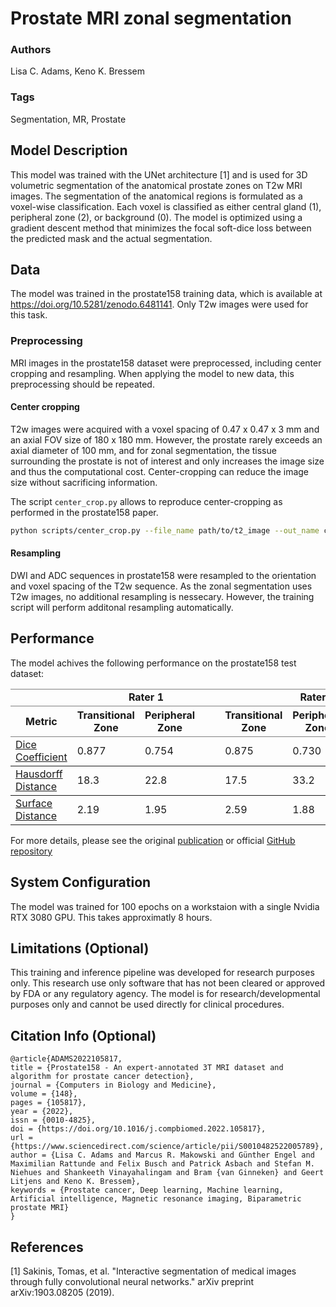 # Prostate MRI zonal segmentation

### **Authors**

Lisa C. Adams, Keno K. Bressem

### **Tags**

Segmentation, MR, Prostate

## **Model Description**
This model was trained with the UNet architecture [1] and is used for 3D volumetric segmentation of the anatomical prostate zones on T2w MRI images. The segmentation of the anatomical regions is formulated as a voxel-wise classification. Each voxel is classified as either central gland (1), peripheral zone (2), or background (0). The model is optimized using a gradient descent method that minimizes the focal soft-dice loss between the predicted mask and the actual segmentation.

## **Data**
The model was trained in the prostate158 training data, which is available at https://doi.org/10.5281/zenodo.6481141. Only T2w images were used for this task.


### **Preprocessing**
MRI images in the prostate158 dataset were preprocessed, including center cropping and resampling. When applying the model to new data, this preprocessing should be repeated.

#### **Center cropping**
T2w images were acquired with a voxel spacing of 0.47 x 0.47 x 3 mm and an axial FOV size of 180 x 180 mm. However, the prostate rarely exceeds an axial diameter of 100 mm, and for zonal segmentation, the tissue surrounding the prostate is not of interest and only increases the image size and thus the computational cost. Center-cropping can reduce the image size without sacrificing information.

The script `center_crop.py` allows to reproduce center-cropping as performed in the prostate158 paper.

```bash
python scripts/center_crop.py --file_name path/to/t2_image --out_name cropped_t2
```

#### **Resampling**
DWI and ADC sequences in prostate158 were resampled to the orientation and voxel spacing of the T2w sequence. As the zonal segmentation uses T2w images, no additional resampling is nessecary. However, the training script will perform additonal resampling automatically.


## **Performance**
The model achives the following performance on the prostate158 test dataset:

<table border=1 frame=void rules=rows>
    <thead>
        <tr>
            <td></td>
            <td colspan = 3><b><center>Rater 1</center></b></td>
            <td>&emsp;</td>
            <td colspan = 3><b><center>Rater 2</center></b></td>
        </tr>
        <tr>
            <th>Metric</th>
            <th>Transitional Zone</th>
            <th>Peripheral Zone</th>
            <th>&emsp;</th>
            <th>Transitional Zone</th>
            <th>Peripheral Zone</th>
        </tr>
    </thead>
    <tbody>
        <tr>
            <td><a href='https://en.wikipedia.org/wiki/S%C3%B8rensen%E2%80%93Dice_coefficient'>Dice Coefficient </a></td>
            <td> 0.877</td>
            <td> 0.754</td>
            <td>&emsp;</td>
            <td> 0.875</td>
            <td> 0.730</td>
        </tr>
        <tr>
            <td><a href='https://en.wikipedia.org/wiki/Hausdorff_distance'>Hausdorff Distance </a></td>
            <td> 18.3</td>
            <td> 22.8</td>
            <td>&emsp;</td>
            <td> 17.5</td>
            <td> 33.2</td>
        </tr>
        <tr>
            <td><a href='https://github.com/deepmind/surface-distance'>Surface Distance </a></td>
            <td> 2.19</td>
            <td> 1.95</td>
            <td>&emsp;</td>
            <td> 2.59</td>
            <td> 1.88</td>
        </tr>
    </tbody>
</table>

For more details, please see the original [publication](https://doi.org/10.1016/j.compbiomed.2022.105817) or official [GitHub repository](https://github.com/kbressem/prostate158)


## **System Configuration**
The model was trained for 100 epochs on a workstaion with a single Nvidia RTX 3080 GPU. This takes approximatly 8 hours.

## **Limitations** (Optional)

This training and inference pipeline was developed for research purposes only. This research use only software that has not been cleared or approved by FDA or any regulatory agency. The model is for research/developmental purposes only and cannot be used directly for clinical procedures.

## **Citation Info** (Optional)

```
@article{ADAMS2022105817,
title = {Prostate158 - An expert-annotated 3T MRI dataset and algorithm for prostate cancer detection},
journal = {Computers in Biology and Medicine},
volume = {148},
pages = {105817},
year = {2022},
issn = {0010-4825},
doi = {https://doi.org/10.1016/j.compbiomed.2022.105817},
url = {https://www.sciencedirect.com/science/article/pii/S0010482522005789},
author = {Lisa C. Adams and Marcus R. Makowski and Günther Engel and Maximilian Rattunde and Felix Busch and Patrick Asbach and Stefan M. Niehues and Shankeeth Vinayahalingam and Bram {van Ginneken} and Geert Litjens and Keno K. Bressem},
keywords = {Prostate cancer, Deep learning, Machine learning, Artificial intelligence, Magnetic resonance imaging, Biparametric prostate MRI}
}
```

## **References**

[1] Sakinis, Tomas, et al. "Interactive segmentation of medical images through fully convolutional neural networks." arXiv preprint arXiv:1903.08205 (2019).
